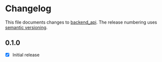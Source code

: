 # Changelog

This file documents changes to [backend_api](https://your.repo.url.here). The release numbering uses [semantic versioning](http://semver.org).

## 0.1.0

- [X] Initial release
